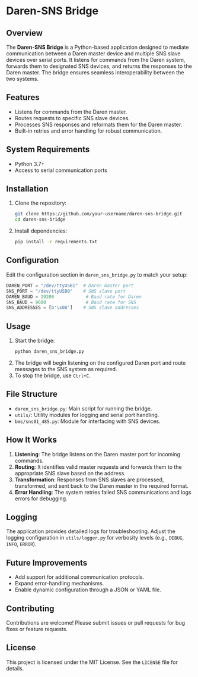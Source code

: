 # Daren-SNS Bridge

## Overview
The **Daren-SNS Bridge** is a Python-based application designed to mediate communication between a Daren master device and multiple SNS slave devices over serial ports. It listens for commands from the Daren system, forwards them to designated SNS devices, and returns the responses to the Daren master. The bridge ensures seamless interoperability between the two systems.

## Features
- Listens for commands from the Daren master.
- Routes requests to specific SNS slave devices.
- Processes SNS responses and reformats them for the Daren master.
- Built-in retries and error handling for robust communication.

## System Requirements
- Python 3.7+
- Access to serial communication ports

## Installation
1. Clone the repository:
   ```bash
   git clone https://github.com/your-username/daren-sns-bridge.git
   cd daren-sns-bridge
   ```
2. Install dependencies:
   ```bash
   pip install -r requirements.txt
   ```

## Configuration
Edit the configuration section in `daren_sns_bridge.py` to match your setup:
```python
DAREN_PORT = "/dev/ttyUSB1"  # Daren master port
SNS_PORT = "/dev/ttyUSB0"    # SNS slave port
DAREN_BAUD = 19200            # Baud rate for Daren
SNS_BAUD = 9600               # Baud rate for SNS
SNS_ADDRESSES = [b'\x08']    # SNS slave addresses
```

## Usage
1. Start the bridge:
   ```bash
   python daren_sns_bridge.py
   ```
2. The bridge will begin listening on the configured Daren port and route messages to the SNS system as required.
3. To stop the bridge, use `Ctrl+C`.

## File Structure
- `daren_sns_bridge.py`: Main script for running the bridge.
- `utils/`: Utility modules for logging and serial port handling.
- `bms/sns01_485.py`: Module for interfacing with SNS devices.

## How It Works
1. **Listening**: The bridge listens on the Daren master port for incoming commands.
2. **Routing**: It identifies valid master requests and forwards them to the appropriate SNS slave based on the address.
3. **Transformation**: Responses from SNS slaves are processed, transformed, and sent back to the Daren master in the required format.
4. **Error Handling**: The system retries failed SNS communications and logs errors for debugging.

## Logging
The application provides detailed logs for troubleshooting. Adjust the logging configuration in `utils/logger.py` for verbosity levels (e.g., `DEBUG`, `INFO`, `ERROR`).

## Future Improvements
- Add support for additional communication protocols.
- Expand error-handling mechanisms.
- Enable dynamic configuration through a JSON or YAML file.

## Contributing
Contributions are welcome! Please submit issues or pull requests for bug fixes or feature requests.

## License
This project is licensed under the MIT License. See the `LICENSE` file for details.

